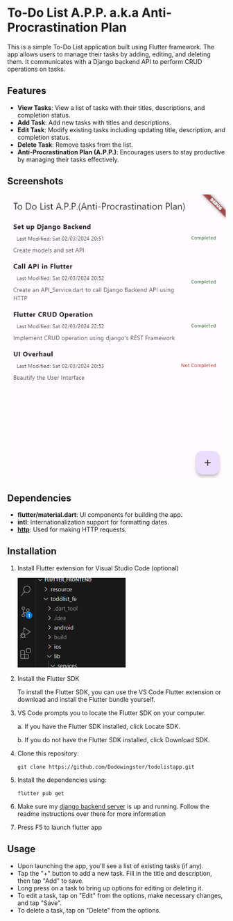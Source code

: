 # To-Do List A.P.P. a.k.a Anti-Procrastination Plan

This is a simple To-Do List application built using Flutter framework. The app allows users to manage their tasks by adding, editing, and deleting them. It communicates with a Django backend API to perform CRUD operations on tasks.

## Features

- **View Tasks**: View a list of tasks with their titles, descriptions, and completion status.
- **Add Task**: Add new tasks with titles and descriptions.
- **Edit Task**: Modify existing tasks including updating title, description, and completion status.
- **Delete Task**: Remove tasks from the list.
- **Anti-Procrastination Plan (A.P.P.)**: Encourages users to stay productive by managing their tasks effectively.

## Screenshots

![To-Do List App Screenshot](resource/ToDoListApp.gif)

## Dependencies

- **flutter/material.dart**: UI components for building the app.
- **intl**: Internationalization support for formatting dates.
- **[http](https://pub.dev/packages/http)**: Used for making HTTP requests.

## Installation

1.  Install Flutter extension for Visual Studio Code (optional)

      ![Flutter Extension](resource/flutterextension.gif)

2.  Install the Flutter SDK

      To install the Flutter SDK, you can use the VS Code Flutter extension or download and install the Flutter bundle yourself.

3.  VS Code prompts you to locate the Flutter SDK on your computer.

      a. If you have the Flutter SDK installed, click Locate SDK.

      b. If you do not have the Flutter SDK installed, click Download SDK.

4. Clone this repository:

   ```
   git clone https://github.com/Dodowingster/todolistapp.git
   ```

5. Install the dependencies using:

   ```
   flutter pub get
   ```

6. Make sure my [django backend server](https://github.com/Dodowingster/todolistapp) is up and running. Follow the readme instructions over there for more information

6. Press F5 to launch flutter app

## Usage

- Upon launching the app, you'll see a list of existing tasks (if any).
- Tap the "+" button to add a new task. Fill in the title and description, then tap "Add" to save.
- Long press on a task to bring up options for editing or deleting it.
- To edit a task, tap on "Edit" from the options, make necessary changes, and tap "Save".
- To delete a task, tap on "Delete" from the options.